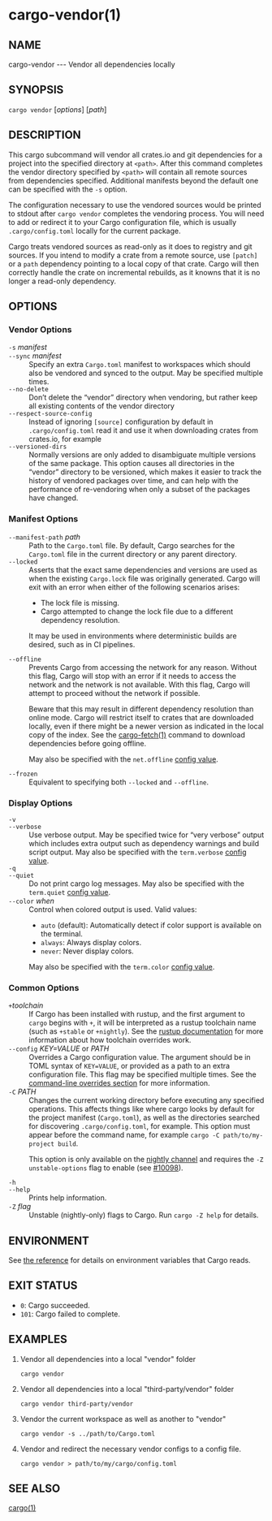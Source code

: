 # cargo-vendor(1)

## NAME

cargo-vendor --- Vendor all dependencies locally

## SYNOPSIS

`cargo vendor` [_options_] [_path_]

## DESCRIPTION

This cargo subcommand will vendor all crates.io and git dependencies for a
project into the specified directory at `<path>`. After this command completes
the vendor directory specified by `<path>` will contain all remote sources from
dependencies specified. Additional manifests beyond the default one can be
specified with the `-s` option.

The configuration necessary to use the vendored sources would be printed to
stdout after `cargo vendor` completes the vendoring process.
You will need to add or redirect it to your Cargo configuration file,
which is usually `.cargo/config.toml` locally for the current package.

Cargo treats vendored sources as read-only as it does to registry and git sources.
If you intend to modify a crate from a remote source,
use `[patch]` or a `path` dependency pointing to a local copy of that crate.
Cargo will then correctly handle the crate on incremental rebuilds,
as it knowns that it is no longer a read-only dependency.

## OPTIONS

### Vendor Options

<dl>

<dt class="option-term" id="option-cargo-vendor--s"><a class="option-anchor" href="#option-cargo-vendor--s"></a><code>-s</code> <em>manifest</em></dt>
<dt class="option-term" id="option-cargo-vendor---sync"><a class="option-anchor" href="#option-cargo-vendor---sync"></a><code>--sync</code> <em>manifest</em></dt>
<dd class="option-desc">Specify an extra <code>Cargo.toml</code> manifest to workspaces which should also be
vendored and synced to the output. May be specified multiple times.</dd>


<dt class="option-term" id="option-cargo-vendor---no-delete"><a class="option-anchor" href="#option-cargo-vendor---no-delete"></a><code>--no-delete</code></dt>
<dd class="option-desc">Don’t delete the “vendor” directory when vendoring, but rather keep all
existing contents of the vendor directory</dd>


<dt class="option-term" id="option-cargo-vendor---respect-source-config"><a class="option-anchor" href="#option-cargo-vendor---respect-source-config"></a><code>--respect-source-config</code></dt>
<dd class="option-desc">Instead of ignoring <code>[source]</code> configuration by default in <code>.cargo/config.toml</code>
read it and use it when downloading crates from crates.io, for example</dd>


<dt class="option-term" id="option-cargo-vendor---versioned-dirs"><a class="option-anchor" href="#option-cargo-vendor---versioned-dirs"></a><code>--versioned-dirs</code></dt>
<dd class="option-desc">Normally versions are only added to disambiguate multiple versions of the
same package. This option causes all directories in the “vendor” directory
to be versioned, which makes it easier to track the history of vendored
packages over time, and can help with the performance of re-vendoring when
only a subset of the packages have changed.</dd>


</dl>

### Manifest Options

<dl>

<dt class="option-term" id="option-cargo-vendor---manifest-path"><a class="option-anchor" href="#option-cargo-vendor---manifest-path"></a><code>--manifest-path</code> <em>path</em></dt>
<dd class="option-desc">Path to the <code>Cargo.toml</code> file. By default, Cargo searches for the
<code>Cargo.toml</code> file in the current directory or any parent directory.</dd>


<dt class="option-term" id="option-cargo-vendor---locked"><a class="option-anchor" href="#option-cargo-vendor---locked"></a><code>--locked</code></dt>
<dd class="option-desc">Asserts that the exact same dependencies and versions are used as when the
existing <code>Cargo.lock</code> file was originally generated. Cargo will exit with an
error when either of the following scenarios arises:</p>
<ul>
<li>The lock file is missing.</li>
<li>Cargo attempted to change the lock file due to a different dependency resolution.</li>
</ul>
<p>It may be used in environments where deterministic builds are desired,
such as in CI pipelines.</dd>


<dt class="option-term" id="option-cargo-vendor---offline"><a class="option-anchor" href="#option-cargo-vendor---offline"></a><code>--offline</code></dt>
<dd class="option-desc">Prevents Cargo from accessing the network for any reason. Without this
flag, Cargo will stop with an error if it needs to access the network and
the network is not available. With this flag, Cargo will attempt to
proceed without the network if possible.</p>
<p>Beware that this may result in different dependency resolution than online
mode. Cargo will restrict itself to crates that are downloaded locally, even
if there might be a newer version as indicated in the local copy of the index.
See the <a href="cargo-fetch.html">cargo-fetch(1)</a> command to download dependencies before going
offline.</p>
<p>May also be specified with the <code>net.offline</code> <a href="../reference/config.html">config value</a>.</dd>


<dt class="option-term" id="option-cargo-vendor---frozen"><a class="option-anchor" href="#option-cargo-vendor---frozen"></a><code>--frozen</code></dt>
<dd class="option-desc">Equivalent to specifying both <code>--locked</code> and <code>--offline</code>.</dd>


</dl>

### Display Options

<dl>

<dt class="option-term" id="option-cargo-vendor--v"><a class="option-anchor" href="#option-cargo-vendor--v"></a><code>-v</code></dt>
<dt class="option-term" id="option-cargo-vendor---verbose"><a class="option-anchor" href="#option-cargo-vendor---verbose"></a><code>--verbose</code></dt>
<dd class="option-desc">Use verbose output. May be specified twice for “very verbose” output which
includes extra output such as dependency warnings and build script output.
May also be specified with the <code>term.verbose</code>
<a href="../reference/config.html">config value</a>.</dd>


<dt class="option-term" id="option-cargo-vendor--q"><a class="option-anchor" href="#option-cargo-vendor--q"></a><code>-q</code></dt>
<dt class="option-term" id="option-cargo-vendor---quiet"><a class="option-anchor" href="#option-cargo-vendor---quiet"></a><code>--quiet</code></dt>
<dd class="option-desc">Do not print cargo log messages.
May also be specified with the <code>term.quiet</code>
<a href="../reference/config.html">config value</a>.</dd>


<dt class="option-term" id="option-cargo-vendor---color"><a class="option-anchor" href="#option-cargo-vendor---color"></a><code>--color</code> <em>when</em></dt>
<dd class="option-desc">Control when colored output is used. Valid values:</p>
<ul>
<li><code>auto</code> (default): Automatically detect if color support is available on the
terminal.</li>
<li><code>always</code>: Always display colors.</li>
<li><code>never</code>: Never display colors.</li>
</ul>
<p>May also be specified with the <code>term.color</code>
<a href="../reference/config.html">config value</a>.</dd>


</dl>

### Common Options

<dl>

<dt class="option-term" id="option-cargo-vendor-+toolchain"><a class="option-anchor" href="#option-cargo-vendor-+toolchain"></a><code>+</code><em>toolchain</em></dt>
<dd class="option-desc">If Cargo has been installed with rustup, and the first argument to <code>cargo</code>
begins with <code>+</code>, it will be interpreted as a rustup toolchain name (such
as <code>+stable</code> or <code>+nightly</code>).
See the <a href="https://rust-lang.github.io/rustup/overrides.html">rustup documentation</a>
for more information about how toolchain overrides work.</dd>


<dt class="option-term" id="option-cargo-vendor---config"><a class="option-anchor" href="#option-cargo-vendor---config"></a><code>--config</code> <em>KEY=VALUE</em> or <em>PATH</em></dt>
<dd class="option-desc">Overrides a Cargo configuration value. The argument should be in TOML syntax of <code>KEY=VALUE</code>,
or provided as a path to an extra configuration file. This flag may be specified multiple times.
See the <a href="../reference/config.html#command-line-overrides">command-line overrides section</a> for more information.</dd>


<dt class="option-term" id="option-cargo-vendor--C"><a class="option-anchor" href="#option-cargo-vendor--C"></a><code>-C</code> <em>PATH</em></dt>
<dd class="option-desc">Changes the current working directory before executing any specified operations. This affects
things like where cargo looks by default for the project manifest (<code>Cargo.toml</code>), as well as
the directories searched for discovering <code>.cargo/config.toml</code>, for example. This option must
appear before the command name, for example <code>cargo -C path/to/my-project build</code>.</p>
<p>This option is only available on the <a href="https://doc.rust-lang.org/book/appendix-07-nightly-rust.html">nightly
channel</a> and
requires the <code>-Z unstable-options</code> flag to enable (see
<a href="https://github.com/rust-lang/cargo/issues/10098">#10098</a>).</dd>


<dt class="option-term" id="option-cargo-vendor--h"><a class="option-anchor" href="#option-cargo-vendor--h"></a><code>-h</code></dt>
<dt class="option-term" id="option-cargo-vendor---help"><a class="option-anchor" href="#option-cargo-vendor---help"></a><code>--help</code></dt>
<dd class="option-desc">Prints help information.</dd>


<dt class="option-term" id="option-cargo-vendor--Z"><a class="option-anchor" href="#option-cargo-vendor--Z"></a><code>-Z</code> <em>flag</em></dt>
<dd class="option-desc">Unstable (nightly-only) flags to Cargo. Run <code>cargo -Z help</code> for details.</dd>


</dl>

## ENVIRONMENT

See [the reference](../reference/environment-variables.html) for
details on environment variables that Cargo reads.

## EXIT STATUS

* `0`: Cargo succeeded.
* `101`: Cargo failed to complete.

## EXAMPLES

1. Vendor all dependencies into a local "vendor" folder

       cargo vendor

2. Vendor all dependencies into a local "third-party/vendor" folder

       cargo vendor third-party/vendor

3. Vendor the current workspace as well as another to "vendor"

       cargo vendor -s ../path/to/Cargo.toml

4. Vendor and redirect the necessary vendor configs to a config file.

       cargo vendor > path/to/my/cargo/config.toml

## SEE ALSO
[cargo(1)](cargo.html)

